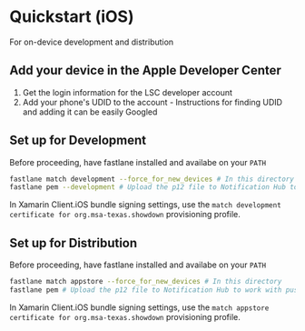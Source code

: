 # Quickstart (iOS)
For on-device development and distribution

## Add your device in the Apple Developer Center
1. Get the login information for the LSC developer account
2. Add your phone's UDID to the account - Instructions for finding UDID and adding it can be easily Googled

## Set up for Development
Before proceeding, have fastlane installed and availabe on your ```PATH```
```bash
fastlane match development --force_for_new_devices # In this directory
fastlane pem --development # Upload the p12 file to Notification Hub to work with push notifications sandbox
```

In Xamarin Client.iOS bundle signing settings, use the ```match development certificate for org.msa-texas.showdown``` 
provisioning profile.

## Set up for Distribution
Before proceeding, have fastlane installed and availabe on your ```PATH```
```bash
fastlane match appstore --force_for_new_devices # In this directory
fastlane pem # Upload the p12 file to Notification Hub to work with push notifications production
```

In Xamarin Client.iOS bundle signing settings, use the ```match appstore certificate for org.msa-texas.showdown``` 
provisioning profile.

